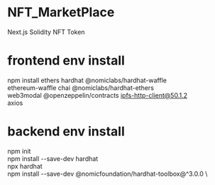 # NFT_MarketPlace
Next.js Solidity NFT  Token

# frontend env install
npm install ethers hardhat @nomiclabs/hardhat-waffle \
ethereum-waffle chai @nomiclabs/hardhat-ethers \
web3modal @openzeppelin/contracts ipfs-http-client@50.1.2 \
axios

# backend env install
npm init \
npm install --save-dev hardhat \
npx hardhat \
npm install --save-dev @nomicfoundation/hardhat-toolbox@^3.0.0 \
